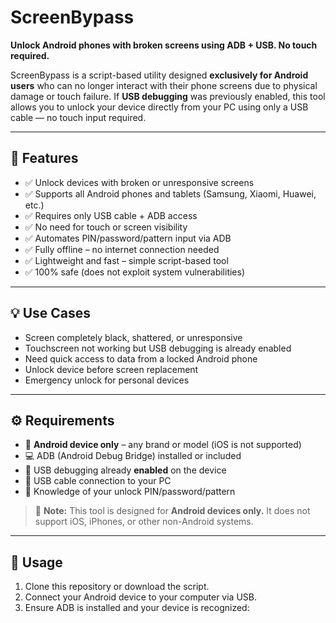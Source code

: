 # ScreenBypass

**Unlock Android phones with broken screens using ADB + USB. No touch required.**

ScreenBypass is a script-based utility designed **exclusively for Android users** who can no longer interact with their phone screens due to physical damage or touch failure. If **USB debugging** was previously enabled, this tool allows you to unlock your device directly from your PC using only a USB cable — no touch input required.

---

## 🔧 Features

- ✅ Unlock devices with broken or unresponsive screens
- ✅ Supports all Android phones and tablets (Samsung, Xiaomi, Huawei, etc.)
- ✅ Requires only USB cable + ADB access
- ✅ No need for touch or screen visibility
- ✅ Automates PIN/password/pattern input via ADB
- ✅ Fully offline – no internet connection needed
- ✅ Lightweight and fast – simple script-based tool
- ✅ 100% safe (does not exploit system vulnerabilities)

---

## 💡 Use Cases

- Screen completely black, shattered, or unresponsive
- Touchscreen not working but USB debugging is already enabled
- Need quick access to data from a locked Android phone
- Unlock device before screen replacement
- Emergency unlock for personal devices

---

## ⚙️ Requirements

- 📱 **Android device only** – any brand or model (iOS is not supported)
- 💻 ADB (Android Debug Bridge) installed or included
- 🔌 USB debugging already **enabled** on the device
- 🔗 USB cable connection to your PC
- 🔑 Knowledge of your unlock PIN/password/pattern

> 🛑 **Note:** This tool is designed for **Android devices only.** It does not support iOS, iPhones, or other non-Android systems.

---

## 🚀 Usage

1. Clone this repository or download the script.
2. Connect your Android device to your computer via USB.
3. Ensure ADB is installed and your device is recognized:
